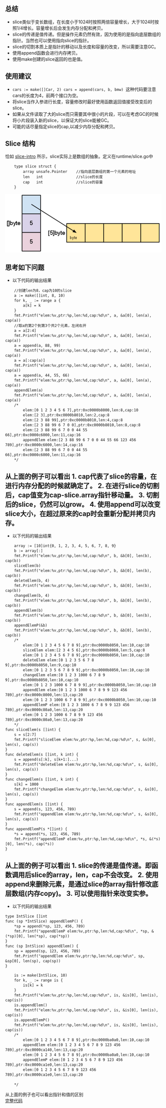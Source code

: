 ## 总结
* slice类似于变长数组，在长度小于1024时按照两倍容量增长，大于1024时按照1/4增长。容量增长后会发生内存分配和拷贝。
* slice的传递是值传递。但是操作元素仍然有效，因为使用的是指向底层数组的指针。当然也可以使用指向slice的指针。
* slice的切割本质上是指针的移动以及长度和容量的改变，所以需要注意GC。
* 使用append函数会进行内存拷贝。
* 使用make创建的slice返回的也是值。
## 使用建议
* `cars := make([]Car, 2) cars = append(cars, b, bmw) `这种代码要注意cars的长度为4，前两个接口为空。
* 将slice当作入参进行长度，容量修改时最好使用函数返回值接受改变后的slice。
* 如果从文件读取了大的slice而只需要其中很小的片段，可以在考虑GC的时候将小片段装入新的slice，以保证大的slice能被GC。
* 可能的话尽量指定slice的cap,以减少内存分配和拷贝。
## Slice 结构
恰如 [slice-intro](https://blog.golang.org/slices-intro) 所示，slice实际上是数组的抽象。定义在runtime/slice.go中
````
    type slice struct {
        array unsafe.Pointer    //指向底层数组的第一个元素的地址
        len   int               //slice的长度
        cap   int               //slice的容量
    }
````
![slice-1](images/slice-1.png)
## 思考如下问题
* 以下代码的输出结果
````
	//创建len为8，cap为10的slice
	a := make([]int, 8, 10)
	for k, _ := range a {
		a[k] = k
	}
	fmt.Printf("elem:%v,ptr:%p,len:%d,cap:%d\n", a, &a[0], len(a), cap(a))
	//取a的第2个到第3个共2个元素，左闭右开
	a = a[2:4]
	fmt.Printf("elem:%v,ptr:%p,len:%d,cap:%d\n", a, &a[0], len(a), cap(a))
	a = append(a, 88, 99)
	fmt.Printf("elem:%v,ptr:%p,len:%d,cap:%d\n", a, &a[0], len(a), cap(a))
	a = a[:cap(a)]
	fmt.Printf("elem:%v,ptr:%p,len:%d,cap:%d\n", a, &a[0], len(a), cap(a))
	a = append(a, 44, 55, 66)
	fmt.Printf("elem:%v,ptr:%p,len:%d,cap:%d\n", a, &a[0], len(a), cap(a))
	appendElem(a)
	fmt.Printf("elem:%v,ptr:%p,len:%d,cap:%d\n", a, &a[0], len(a), cap(a))
	/*
		elem:[0 1 2 3 4 5 6 7],ptr:0xc0000b8000,len:8,cap:10
		elem:[2 3],ptr:0xc0000b8010,len:2,cap:8
		elem:[2 3 88 99],ptr:0xc0000b8010,len:4,cap:8
		elem:[2 3 88 99 6 7 0 0],ptr:0xc0000b8010,len:8,cap:8
		elem:[2 3 88 99 6 7 0 0 44 55 66],ptr:0xc0000c6000,len:11,cap:16
		appendElem elem:[2 3 88 99 6 7 0 0 44 55 66 123 456 789],ptr:0xc0000c6000,len:14,cap:16
		elem:[2 3 88 99 6 7 0 0 44 55 66],ptr:0xc0000c6000,len:11,cap:16
	*/
````
从上面的例子可以看出
    1. cap代表了slice的容量，在进行内存分配的时候就确定了。
    2. 在进行slice的切割后，cap值变为cap-slice.array指针移动量。
    3. 切割后的slice，仍然可以grow。
    4. 使用append可以改变slice大小，在超过原来的cap时会重新分配并拷贝内存。
---
* 以下代码的输出结果
````
	array := [10]int{0, 1, 2, 3, 4, 5, 6, 7, 8, 9}
	b := array[:]
	fmt.Printf("elem:%v,ptr:%p,len:%d,cap:%d\n", b, &b[0], len(b), cap(b))
	sliceElem(b)
	fmt.Printf("elem:%v,ptr:%p,len:%d,cap:%d\n", b, &b[0], len(b), cap(b))
	deleteElem(b, 4)
	fmt.Printf("elem:%v,ptr:%p,len:%d,cap:%d\n", b, &b[0], len(b), cap(b))
	changeElem(b, 4)
	fmt.Printf("elem:%v,ptr:%p,len:%d,cap:%d\n", b, &b[0], len(b), cap(b))
	appendElem(b)
	fmt.Printf("elem:%v,ptr:%p,len:%d,cap:%d\n", b, &b[0], len(b), cap(b))
	appendElemP(&b)
	fmt.Printf("elem:%v,ptr:%p,len:%d,cap:%d\n", b, &b[0], len(b), cap(b))
	/*
		elem:[0 1 2 3 4 5 6 7 8 9],ptr:0xc0000b8050,len:10,cap:10
		sliceElem elem:[2 3 4 5 6],ptr:0xc0000b8060,len:5,cap:8
		elem:[0 1 2 3 4 5 6 7 8 9],ptr:0xc0000b8050,len:10,cap:10
		deleteElem elem:[0 1 2 3 5 6 7 8 9],ptr:0xc0000b8050,len:9,cap:10
		elem:[0 1 2 3 5 6 7 8 9 9],ptr:0xc0000b8050,len:10,cap:10
		changeElem elem:[0 1 2 3 1000 6 7 8 9 9],ptr:0xc0000b8050,len:10,cap:10
		elem:[0 1 2 3 1000 6 7 8 9 9],ptr:0xc0000b8050,len:10,cap:10
		appendElem elem:[0 1 2 3 1000 6 7 8 9 9 123 456 789],ptr:0xc0000c8000,len:13,cap:20
		elem:[0 1 2 3 1000 6 7 8 9 9],ptr:0xc0000b8050,len:10,cap:10
		appendElemP elem:[0 1 2 3 1000 6 7 8 9 9 123 456 789],ptr:0xc0000c80a0,len:13,cap:20
		elem:[0 1 2 3 1000 6 7 8 9 9 123 456 789],ptr:0xc0000c80a0,len:13,cap:20
	*/
func sliceElem(s []int) {
	s = s[2:7]
	fmt.Printf("sliceElem elem:%v,ptr:%p,len:%d,cap:%d\n", s, &s[0], len(s), cap(s))
}
func deleteElem(s []int, k int) {
	s = append(s[:k], s[k+1:]...)
	fmt.Printf("deleteElem elem:%v,ptr:%p,len:%d,cap:%d\n", s, &s[0], len(s), cap(s))
}
func changeElem(s []int, k int) {
	s[k] = 1000
	fmt.Printf("changeElem elem:%v,ptr:%p,len:%d,cap:%d\n", s, &s[0], len(s), cap(s))
}
func appendElem(s []int) {
	s = append(s, 123, 456, 789)
	fmt.Printf("appendElem elem:%v,ptr:%p,len:%d,cap:%d\n", s, &s[0], len(s), cap(s))
}
func appendElemP(s *[]int) {
	*s = append(*s, 123, 456, 789)
	fmt.Printf("appendElemP elem:%v,ptr:%p,len:%d,cap:%d\n", *s, &(*s)[0], len(*s), cap(*s))
}
````
从上面的例子可以看出
    1. slice的传递是值传递。即函数调用后slice的array，len，cap不会改变。
    2. 使用append来删除元素，是通过slice的array指针修改底层数组(内存copy)。
    3. 可以使用指针来改变实参。
---
* 以下代码的输出结果
````
type IntSlice []int
func (sp *IntSlice) appendElemP() {
	*sp = append(*sp, 123, 456, 789)
	fmt.Printf("appendElemP elem:%v,ptr:%p,len:%d,cap:%d\n", *sp, &(*sp)[0], len(*sp), cap(*sp))
}
func (sp IntSlice) appendElem() {
	sp = append(sp, 123, 456, 789)
	fmt.Printf("appendElem elem:%v,ptr:%p,len:%d,cap:%d\n", sp, &sp[0], len(sp), cap(sp))
}
````
````
	is := make(IntSlice, 10)
	for k, _ := range is {
		is[k] = k
	}
	fmt.Printf("elem:%v,ptr:%p,len:%d,cap:%d\n", is, &is[0], len(is), cap(is))
	is.appendElem()
	fmt.Printf("elem:%v,ptr:%p,len:%d,cap:%d\n", is, &is[0], len(is), cap(is))
	is.appendElemP()
	fmt.Printf("elem:%v,ptr:%p,len:%d,cap:%d\n", is, &is[0], len(is), cap(is))
	/*
		elem:[0 1 2 3 4 5 6 7 8 9],ptr:0xc0000ba0a0,len:10,cap:10
		appendElem elem:[0 1 2 3 4 5 6 7 8 9 123 456 789],ptr:0xc0000ca140,len:13,cap:20
		elem:[0 1 2 3 4 5 6 7 8 9],ptr:0xc0000ba0a0,len:10,cap:10
		appendElemP elem:[0 1 2 3 4 5 6 7 8 9 123 456 789],ptr:0xc0000ca1e0,len:13,cap:20
		elem:[0 1 2 3 4 5 6 7 8 9 123 456 789],ptr:0xc0000ca1e0,len:13,cap:20

	*/
````
从上面的例子也可以看出指针和值的区别  
[完整代码](https://github.com/xinxuwang/notes/blob/master/go_advance/examples/slice/main.go)
